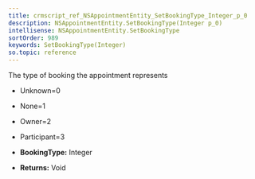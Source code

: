 ```yaml
---
title: crmscript_ref_NSAppointmentEntity_SetBookingType_Integer_p_0
description: NSAppointmentEntity.SetBookingType(Integer p_0)
intellisense: NSAppointmentEntity.SetBookingType
sortOrder: 989
keywords: SetBookingType(Integer)
so.topic: reference
---
```



The type of booking the appointment represents

* Unknown=0
* None=1
* Owner=2
* Participant=3

* **BookingType:** Integer
* **Returns:** Void


